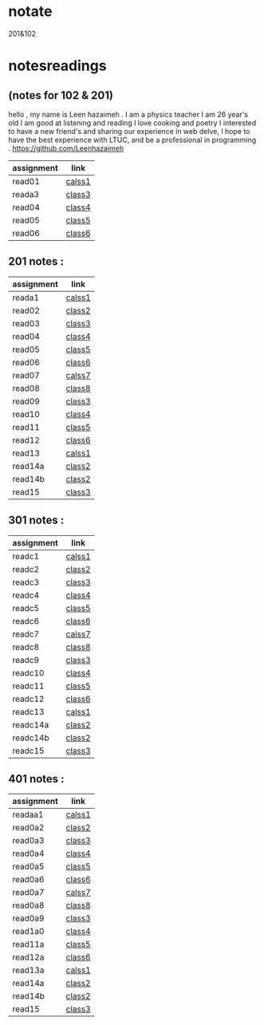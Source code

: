 # notate
201&amp;102
# notesreadings
(notes for 102 & 201)
---------------------------------------

hello , my name is Leen hazaimeh . I am a physics teacher I am 26 year's old I am good at listening and reading I love cooking and poetry I interested to have a new friend's and sharing our experience in web delve,   I hope to have the best experience with LTUC, and be a professional in programming .
https://github.com/Leenhazaimeh

|assignment |link               |
|-----------|-------------------|
|read01     |[calss1](read01.md)|
|reada3     |[class3](reada3.md)|
|read04     |[class4](read04.md)|
|read05     |[class5](read05.md)|
|read06     |[class6](read06.md)|

## 201 notes :


|assignment |link               |
|-----------|-------------------|
|reada1     |[calss1](reada1.md)|
|read02     |[class2](read02.md)|
|read03     |[class3](read03.md)|
|read04     |[class4](read04.md)|
|read05     |[class5](read05.md)|
|read06     |[class6](read06.md)|
|read07     |[calss7](read07.md)|
|read08     |[class8](read08.md)|
|read09     |[class3](read09.md)|
|read10     |[class4](read10.md)|
|read11     |[class5](read11.md)|
|read12     |[class6](read12.md)|
|read13     |[calss1](read13.md)|
|read14a    |[class2](read14a.md)|
|read14b    |[class2](read14b.md)|
|read15     |[class3](read15.md)|

## 301 notes :


|assignment |link               |
|-----------|-------------------|
|readc1     |[calss1](readc1.md)|
|readc2     |[class2](readc2.md)|
|readc3     |[class3](readc3.md)|
|readc4     |[class4](readc4.md)|
|readc5     |[class5](readc5.md)|
|readc6     |[class6](readc6.md)|
|readc7     |[calss7](readc7.md)|
|readc8     |[class8](readc8.md)|
|readc9     |[class3](Read9.md)|
|readc10    |[class4](Read10.md)|
|readc11    |[class5](Read11.md)|
|readc12    |[class6](Read12.md)|
|readc13    |[calss1](Read13.md)|
|readc14a   |[class2](Read14.md)|
|readc14b   |[class2](readc14b.md)|
|readc15    |[class3](readc15.md)|


## 401 notes :


|assignment |link               |
|-----------|-------------------|
|readaa1     |[calss1](readaa1.md)|
|read0a2     |[class2](read0a2.md)|
|read0a3     |[class3](read0a3.md)|
|read0a4     |[class4](read0a4.md)|
|read0a5     |[class5](read0a5.md)|
|read0a6     |[class6](read0a6.md)|
|read0a7     |[calss7](read0a7.md)|
|read0a8     |[class8](read0a8.md)|
|read0a9     |[class3](read0a9.md)|
|read1a0     |[class4](read1a0.md)|
|read11a     |[class5](read11a.md)|
|read12a     |[class6](read12a.md)|
|read13a     |[calss1](read13a.md)|
|read14a    |[class2](read14a.md)|
|read14b    |[class2](read14b.md)|
|read15     |[class3](read15.md)|